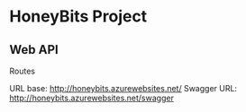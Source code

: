 # HoneyBits Project

## Web API

Routes

URL base: http://honeybits.azurewebsites.net/
Swagger URL: http://honeybits.azurewebsites.net/swagger